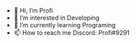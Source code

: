 - 👋 Hi, I’m Profi
- 👀 I’m interested in Developing
- 🌱 I’m currently learning Programing
- 📫 How to reach me Discord: Profi#9291

<!---
TheArexH4CKER/TheArexH4CKER is a ✨ special ✨ repository because its `README.md` (this file) appears on your GitHub profile.
You can click the Preview link to take a look at your changes.
--->

